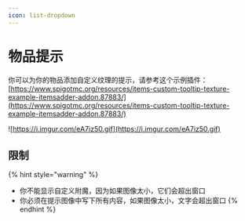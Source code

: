 ```yaml
---
icon: list-dropdown
---
```


# 物品提示

你可以为你的物品添加自定义纹理的提示，请参考这个示例插件：\
[https://www.spigotmc.org/resources/items-custom-tooltip-texture-example-itemsadder-addon.87883/](https://www.spigotmc.org/resources/items-custom-tooltip-texture-example-itemsadder-addon.87883/)



![https://i.imgur.com/eA7iz50.gif](https://i.imgur.com/eA7iz50.gif)

## 限制

{% hint style="warning" %}
* 你不能显示自定义附魔，因为如果图像太小，它们会超出窗口
* 你必须在提示图像中写下所有内容，如果图像太小，文字会超出窗口
{% endhint %}
